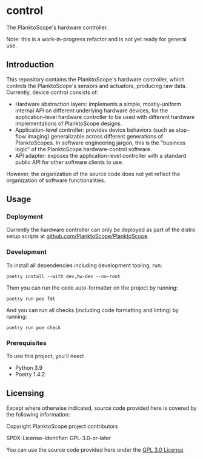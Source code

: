 # control

The PlanktoScope's hardware controller.

Note: this is a work-in-progress refactor and is not yet ready for general use.

## Introduction

This repository contains the PlanktoScope's hardware controller, which controls the PlanktoScope's sensors and actuators, producing raw data. Currently, device control consists of:
- Hardware abstraction layers: implements a simple, mostly-uniform internal API on different underlying hardware devices, for the application-level hardware controller to be used with different hardware implementations of PlanktoScope designs.
- Application-level controller: provides device behaviors (such as stop-flow imaging) generalizable across different generations of PlanktoScopes. In software engineering jargon, this is the "business logic" of the PlanktoScope hardware-control software.
- API adapter: exposes the application-level controller with a standard public API for other software clients to use.

However, the organization of the source code does not yet reflect the organization of software functionalities.

## Usage

### Deployment

Currently the hardware controller can only be deployed as part of the distro setup scripts at [github.com/PlanktoScope/PlanktoScope](https://github.com/PlanktoScope/PlanktoScope).

### Development

To install all dependencies including development tooling, run:
```
poetry install --with dev,hw-dev --no-root
```

Then you can run the code auto-formatter on the project by running:
```
poetry run poe fmt
```

And you can run all checks (including code formatting and linting) by running:
```
poetry run poe check
```

### Prerequisites

To use this project, you'll need:

- Python 3.9
- Poetry 1.4.2

## Licensing

Except where otherwise indicated, source code provided here is covered by the following information:

Copyright PlanktoScope project contributors

SPDX-License-Identifier: GPL-3.0-or-later

You can use the source code provided here under the [GPL 3.0 License](https://www.gnu.org/licenses/gpl-3.0.en.html).
